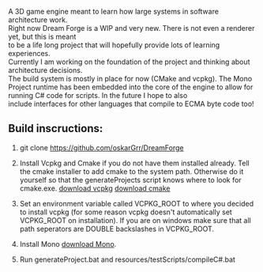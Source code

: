 A 3D game engine meant to learn how large systems in software architecture work.                         
Right now Dream Forge is a WIP and very new. There is not even a renderer yet, but this is meant         
to be a life long project that will hopefully provide lots of learning experiences.                      
Currently I am working on the foundation of the project and thinking about architecture decisions.       
The build system is mostly in place for now (CMake and vcpkg). The Mono Project runtime has been embedded
into the core of the engine to allow for running C# code for scripts. In the future I hope to also       
include interfaces for other languages that compile to ECMA byte code too!                               

## Build inscructions:

1. git clone https://github.com/oskarGrr/DreamForge

2. Install Vcpkg and Cmake if you do not have them installed already.
   Tell the cmake installer to add cmake to the system path. Otherwise do it yourself 
   so that the generateProjects script knows where to look for cmake.exe. 
   [download vcpkg](https://vcpkg.io/en/getting-started)
   [download cmake](https://cmake.org/download/)

3. Set an environment variable called VCPKG_ROOT to where you 
   decided to install vcpkg (for some reason vcpkg doesn't automatically
   set VCPKG_ROOT on installation). If you are on windows make sure that all
   path seperators are DOUBLE backslashes in VCPKG_ROOT.

3. Install Mono [download Mono](https://www.mono-project.com/download/stable/#download).

4. Run generateProject.bat and resources/testScripts/compileC#.bat

